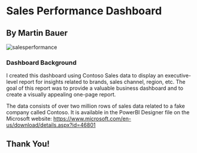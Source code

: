 # Sales Performance Dashboard
## By Martin Bauer
![salesperformance](https://github.com/martinbauer1/Sales-Performance-Overview/assets/154390228/dcd20729-fe6e-4333-83d0-d853e49ea221)
### Dashboard Background
I created this dashboard using Contoso Sales data to display an executive-level report for insights related to brands, sales channel, region, etc. The goal of this report was to provide a valuable business dashboard and to create a visually appealing one-page report.

The data consists of over two million rows of sales data related to a fake company called Contoso. It is available in the PowerBI Designer file on the Microsoft website: https://www.microsoft.com/en-us/download/details.aspx?id=46801

## Thank You!


